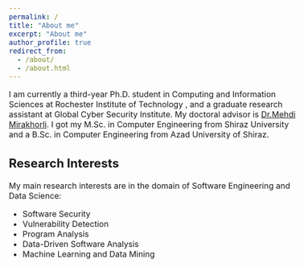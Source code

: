```yaml
---
permalink: /
title: "About me"
excerpt: "About me"
author_profile: true
redirect_from: 
  - /about/
  - /about.html
---
```

<style type="text/css">
  body{
  font-size: 12pt;
}
  ##{
  color: #69ACC5;
}
</style>

I am currently a third-year Ph.D. student in Computing and Information Sciences at Rochester Institute of Technology , and a graduate research assistant at Global Cyber Security Institute. My doctoral advisor is [Dr.Mehdi Mirakhorli](https://www.se.rit.edu/~mehdi/). I got my M.Sc. in Computer Engineering from Shiraz University and a B.Sc. in Computer Engineering from Azad University of Shiraz.


## Research Interests
My main research interests are in the domain of Software Engineering and Data Science:
* Software Security
* Vulnerability Detection
* Program Analysis 
* Data-Driven Software Analysis
* Machine Learning and Data Mining

